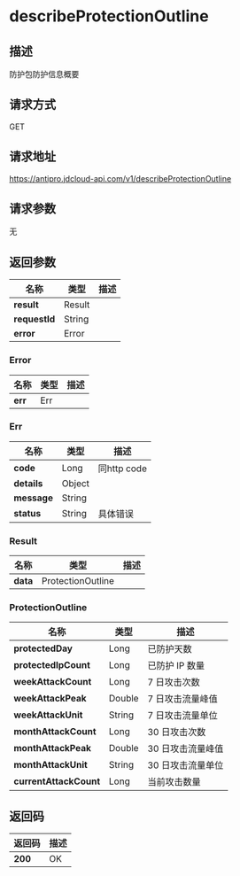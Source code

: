 # describeProtectionOutline


## 描述
防护包防护信息概要

## 请求方式
GET

## 请求地址
https://antipro.jdcloud-api.com/v1/describeProtectionOutline


## 请求参数
无


## 返回参数
|名称|类型|描述|
|---|---|---|
|**result**|Result| |
|**requestId**|String| |
|**error**|Error| |

### Error
|名称|类型|描述|
|---|---|---|
|**err**|Err| |
### Err
|名称|类型|描述|
|---|---|---|
|**code**|Long|同http code|
|**details**|Object| |
|**message**|String| |
|**status**|String|具体错误|
### Result
|名称|类型|描述|
|---|---|---|
|**data**|ProtectionOutline| |
### ProtectionOutline
|名称|类型|描述|
|---|---|---|
|**protectedDay**|Long|已防护天数|
|**protectedIpCount**|Long|已防护 IP 数量|
|**weekAttackCount**|Long|7 日攻击次数|
|**weekAttackPeak**|Double|7 日攻击流量峰值|
|**weekAttackUnit**|String|7 日攻击流量单位|
|**monthAttackCount**|Long|30 日攻击次数|
|**monthAttackPeak**|Double|30 日攻击流量峰值|
|**monthAttackUnit**|String|30 日攻击流量单位|
|**currentAttackCount**|Long|当前攻击数量|

## 返回码
|返回码|描述|
|---|---|
|**200**|OK|
